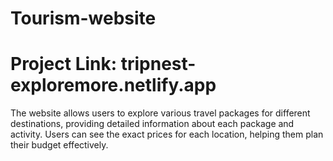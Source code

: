 # Tourism-website
# Project Link: tripnest-exploremore.netlify.app
The website allows users to explore various travel packages for different  destinations, providing detailed information about each package and activity. Users can see the exact prices for each location, helping them plan their budget effectively. 

